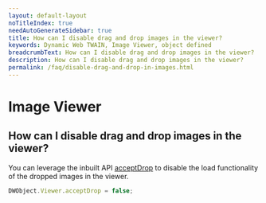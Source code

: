 ```yaml
---
layout: default-layout
noTitleIndex: true
needAutoGenerateSidebar: true
title: How can I disable drag and drop images in the viewer?
keywords: Dynamic Web TWAIN, Image Viewer, object defined
breadcrumbText: How can I disable drag and drop images in the viewer?
description: How can I disable drag and drop images in the viewer?
permalink: /faq/disable-drag-and-drop-in-images.html
---
```


# Image Viewer

## How can I disable drag and drop images in the viewer?

You can leverage the inbuilt API <a href="https://www.dynamsoft.com/web-twain/docs/info/api/WebTwain_Viewer.html?ver=latest#acceptdrop" target="_blank">acceptDrop</a> to disable the load functionality of the dropped images in the viewer.

```javascript
DWObject.Viewer.acceptDrop = false;
```
